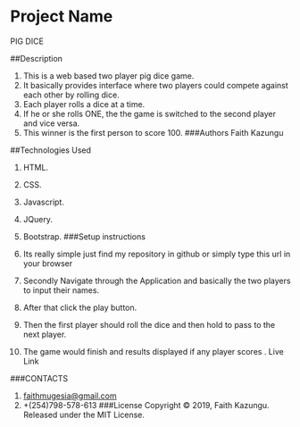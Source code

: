 # Project Name
PIG DICE

##Description
1. This is a web based two player pig dice game.
2. It basically provides interface where two players could compete against each other by rolling dice.
3. Each player rolls a dice at a time.
4. If he or she rolls ONE, the the game is switched to the second player and vice versa.
5. This winner is the first person to score 100.
###Authors
Faith Kazungu

##Technologies Used
1. HTML.
2. CSS.
3. Javascript.
4. JQuery.
5. Bootstrap.
###Setup instructions
1. Its really simple just find my repository in github or simply type this url in your browser

2. Secondly Navigate through the Application and basically the two players to input their names.
3. After that click the play button.
4. Then the first player should roll the dice and then hold to pass to the next player.
5. The game would finish and results displayed if any player scores .
Live Link


###CONTACTS
1. faithmugesia@gmail.com
2. +(254)798-578-613
###License
Copyright © 2019, Faith Kazungu. Released under the MIT License.
